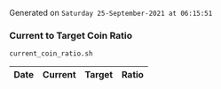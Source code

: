 Generated on `Saturday 25-September-2021 at 06:15:51`

### Current to Target Coin Ratio
`current_coin_ratio.sh`

Date|Current|Target|Ratio
---|---|---|---
